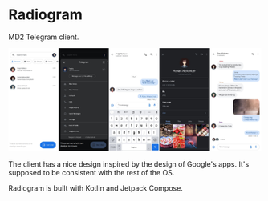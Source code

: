 # Radiogram
MD2 Telegram client.

<img src="images/ui_warn.png" width="auto" alt="People seem to associate them with saxophones, why is that?">

The client has a nice design inspired by the design of Google's apps. It's supposed to be consistent with the rest of the OS.

Radiogram is built with Kotlin and Jetpack Compose.
